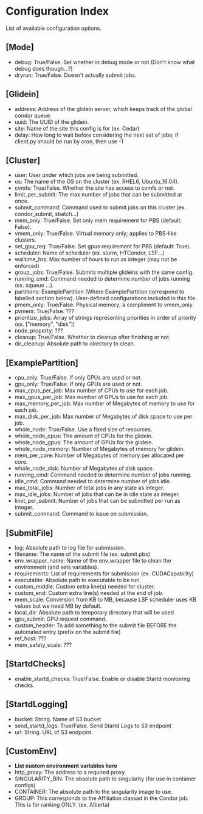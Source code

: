 # Configuration Index

List of available configuration options.

## [Mode]

* debug: True/False. Set whether in debug mode or not (Don't know what debug does though...?)
* dryrun: True/False. Doesn't actually submit jobs.

## [Glidein]

* address: Address of the glidein server, which keeps track of the global condor queue.
* uuid: The UUID of the glidein.
* site: Name of the site this config is for (ex. Cedar)
* delay: How long to wait before considering the next set of jobs; if client.py should be run by cron, then use -1

## [Cluster]

* user: User under which jobs are being submitted.
* os: The name of the OS on the cluster (ex. RHEL6, Ubuntu_16.04).
* cvmfs: True/False. Whether the site has access to cvmfs or not.
* limit_per_submit: The max number of jobs that can be submitted at once.
* submit_command: Command used to submit jobs on this cluster (ex. condor_submit, sbatch...)
* mem_only: True/False. Set only mem requirement for PBS (default: False).
* vmem_only: True/False. Virtual memory only; applies to PBS-like clusters.
* set_gpu_req: True/False. Set gpus requirement for PBS (default: True).
* scheduler: Name of scheduler (ex. slurm, HTCondor, LSF...)
* walltime_hrs: Max number of hours to run as integer (may not be enforced)
* group_jobs: True/False. Submits multiple glideins with the same config.
* running_cmd: Command needed to determine number of jobs running (ex. squeue ...).
* partitions: ExamplePartition (Where ExamplePartition correspond to labelled section below). User-defined configurations included in this file.
* pmem_only: True/False. Physical memory; a compliment to vmem_only.
* pvmem: True/False. ???
* prioritize_jobs: Array of strings representing priorities in order of priority (ex. ["memory", "disk"])
* node_property: ???
* cleanup: True/False. Whether to cleanup after finishing or not.
* dir_cleanup: Absolute path to directory to clean.

## [ExamplePartition]

* cpu_only: True/False. If only CPUs are used or not.
* gpu_only: True/False. If only GPUs are used or not.
* max_cpus_per_job: Max number of CPUs to use for each job.
* max_gpus_per_job: Max number of GPUs to use for each job.
* max_memory_per_job: Max number of Megabytes of memory to use for each job.
* max_disk_per_job: Max number of Megabytes of disk space to use per job.
* whole_node: True/False. Use a fixed size of resources.
* whole_node_cpus: The amount of CPUs for the glidein.
* whole_node_gpus: The amount of GPUs for the glidein.
* whole_node_memory: Number of Megabytes of memory for glidein.
* mem_per_core: Number of Megabytes of memory per allocated per core.
* whole_node_disk: Number of Megabytes of disk space.
* running_cmd: Command needed to determine number of jobs running.
* idle_cmd: Command needed to determine number of jobs idle.
* max_total_jobs: Number of total jobs in any state as integer.
* max_idle_jobs: Number of jobs that can be in idle state as integer.
* limit_per_submit: Number of jobs that can be submitted per run as integer.
* submit_command: Command to issue on submission.

## [SubmitFile]

* log: Absolute path to log file for submission.
* filename: The name of the submit file (ex. submit.pbs)
* env_wrapper_name: Name of the env_wrapper file to clean the environment (and sets variables).
* requirements: List of requirements for submission (ex. CUDACapability)
* executable: Absolute path to executable to be run.
* custom_middle: Custom extra line(s) needed for cluster.
* custom_end: Custom extra line(s) needed at the end of job.
* mem_scale: Conversion from KB to MB, because LSF scheduler uses KB values but we need MB by default.
* local_dir: Absolute path to temporary directory that will be used.
* gpu_submit: GPU request command.
* custom_header: To add something to the submit file BEFORE the automated entry (prefix on the submit file)
* ref_host: ???
* mem_safety_scale: ???

## [StartdChecks]

* enable_startd_checks: True/False.  Enable or disable Startd monitoring checks. 

## [StartdLogging]

* bucket: String.  Name of S3 bucket
* send_startd_logs: True/False.  Send Startd Logs to S3 endpoint
* url: String.  URL of S3 endpoint.

## [CustomEnv]

* **List custom environment variables here**
* http_proxy: The address to a required proxy.
* SINGULARITY_BIN: The absolute path to singularity (for use in container configs)
* CONTAINER: The absolute path to the singularity image to use.
* GROUP: This corresponds to the Affiliation classad in the Condor job. This is for ranking ONLY. (ex. Alberta)
